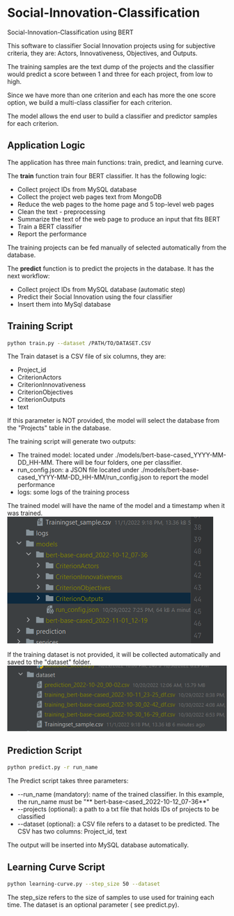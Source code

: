 # Social-Innovation-Classification

Social-Innovation-Classification using BERT

This software to classifier Social Innovation projects using for subjective criteria, they are: Actors, Innovativeness,
Objectives, and Outputs.

The training samples are the text dump of the projects and the classifier would predict a score between 1 and three for
each project, from low to high.

Since we have more than one criterion and each has more the one score option, we build a multi-class classifier for each
criterion.

The model allows the end user to build a classifier and predictor samples for each criterion.

## Application Logic

The application has three main functions: train, predict, and learning curve.

The **train** function train four BERT classifier. It has the following logic:

- Collect project IDs from MySQL database
- Collect the project web pages text from MongoDB
- Reduce the web pages to the home page and 5 top-level web pages
- Clean the text - preprocessing
- Summarize the text of the web page to produce an input that fits BERT
- Train a BERT classifier
- Report the performance

The training projects can be fed manually of selected automatically from the database.

The **predict** function is to predict the projects in the database. It has the next workflow:

- Collect project IDs from MySQL database (automatic step)
- Predict their Social Innovation using the four classifier
- Insert them into MySql database

## Training Script

```bash
python train.py --dataset /PATH/TO/DATASET.CSV
```

The Train dataset is a CSV file of six columns, they are:

- Project_id
- CriterionActors
- CriterionInnovativeness
- CriterionObjectives
- CriterionOutputs
- text

If this parameter is NOT provided, the model will select the database from the "Projects" table in the database.

The training script will generate two outputs:

- The trained model: located under ./models/bert-base-cased_YYYY-MM-DD_HH-MM. There will be four folders, one per
  classifier.
- run_config.json: a JSON file located under ./models/bert-base-cased_YYYY-MM-DD_HH-MM/run_config.json to report the
  model performance
- logs: some logs of the training process

The trained model will have the name of the model and a timestamp when it was trained.
![run_name.png](images/run_name.png)

If the training dataset is not provided, it will be collected automatically and saved to the "dataset" folder.
![images/datasets.png](images/datasets.png)

## Prediction Script

```bash
python predict.py -r run_name 
```

The Predict script takes three parameters:

- --run_name (mandatory): name of the trained classifier. In this example, the run_name must be "**
  bert-base-cased_2022-10-12_07-36**"
- --projects (optional): a path to a txt file that holds IDs of projects to be classified
- --dataset (optional): a CSV file refers to a dataset to be predicted. The CSV has two columns: Project_id, text

The output will be inserted into MySQL database automatically.

## Learning Curve Script

```bash
python learning-curve.py --step_size 50 --dataset
```

The step_size refers to the size of samples to use used for training each time. The dataset is an optional parameter (
see predict.py).
